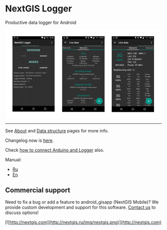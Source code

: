 NextGIS Logger
==========
Productive data logger for Android

![Screenshot_1](/art/logger_img.png)

***
See [About](https://github.com/nextgis/nextgislogger/wiki/About) and [Data structure](https://github.com/nextgis/nextgislogger/wiki/Data-structures) pages for more info.

Changelog now is [here](https://github.com/nextgis/nextgislogger/blob/master/CHANGELOG.md).

Check [how to connect Arduino and Logger](https://github.com/nextgis/nextgislogger/wiki/External-sensors-(Arduino)) also.

Manual:
* [Ru](http://gis-lab.info/qa/nextgis-logger.html)
* [En](https://translate.google.com/translate?sl=ru&tl=en&js=y&prev=_t&hl=en&ie=UTF-8&u=http%3A%2F%2Fgis-lab.info%2Fqa%2Fnextgis-logger.html&edit-text=)


Commercial support
----------
Need to fix a bug or add a feature to android_gisapp (NextGIS Mobile)? We provide custom development and support for this software. [Contact us](http://nextgis.ru/en/contact/) to discuss options!

[![http://nextgis.com](http://nextgis.ru/img/nextgis.png)](http://nextgis.com)
